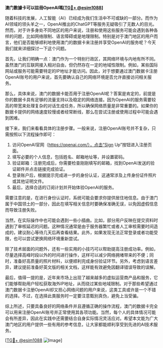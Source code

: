 **澳门數據卡可以註冊OpenAI嗎[[TG💪+ @esim1088](https://t.me/s/esim1088)]**

随着科技的发展，人工智能（AI）已经成为我们生活中不可或缺的一部分。而作为AI领域的领头羊之一，OpenAI推出的ChatGPT等服务无疑吸引了无数人的目光。然而，对于许多身处不同地区的用户来说，注册和使用这些服务可能会遇到各种各样的问题，比如网络限制、语言障碍或是地理限制。特别是对于澳门地区的用户而言，他们是否能够顺利地使用澳门的数据卡来注册并享受OpenAI的服务呢？今天我们就来详细探讨一下这个问题。

首先，让我们明确一点：澳门作为一个特别行政区，其网络环境与内地有所不同。虽然澳门的互联网接入相对自由，但仍然存在一定的地域性限制。例如，某些国际网站或服务可能需要特定的IP地址才能访问。因此，对于想要通过澳门数据卡注册OpenAI账号的用户来说，首先要确认自己的网络环境是否允许直接访问相关服务。

那么，具体来说，澳门的数据卡能否用于注册OpenAI呢？答案是肯定的，前提是你的数据卡具有足够的流量支持以及稳定的网络连接。因为OpenAI的服务需要较高的带宽来处理复杂的对话生成任务，所以确保网络质量是非常重要的。如果你的数据卡提供的网络速度较慢或者经常断线，那么在尝试注册或使用过程中可能会遇到困难。

接下来，我们来看看具体的注册步骤。一般来说，注册OpenAI账号并不复杂，只需按照以下流程操作即可：

1. 访问OpenAI官网（https://openai.com/），点击“Sign Up”按钮进入注册页面。
2. 填写必要的个人信息，包括姓名、邮箱地址等，并设置密码。
3. 验证邮箱：注册完成后，你需要检查刚刚填写的邮箱，找到OpenAI发送的验证邮件并点击链接完成验证。
4. 登录账户后，根据提示完成进一步的身份认证，这通常涉及上传身份证件照片或其他证明文件。
5. 最后，选择合适的订阅计划并开始体验OpenAI的服务。

需要注意的是，在进行身份认证时，系统可能会要求你提供居住地信息。由于澳门属于中国领土的一部分，因此在填写相关信息时要确保准确无误，以免因虚假信息而导致注册失败。

当然，在实际操作中也可能会遇到一些小插曲。比如，部分用户反映在提交资料时遇到了审核延迟的问题。这种情况通常是由于服务器繁忙或者人工审核需要时间造成的，建议耐心等待几天后再查看结果。此外，如果发现无法正常登录或者功能受限，也可以尝试更换网络环境重新尝试。

除了技术层面的问题外，还有一些实用的小技巧可以帮助提高注册成功率。例如，尽量选择高峰时段以外的时间进行操作，这样可以减少网络拥堵带来的不便；同时，准备好高质量的照片材料，以便顺利完成身份验证环节。另外，考虑到语言差异，建议提前准备好英文版的相关文档，这样能有效避免因翻译错误导致的误解。

最后，值得一提的是，近年来市场上出现了越来越多的虚拟运营商产品和服务，它们能够帮助用户轻松获取海外IP地址，从而绕过某些地域限制。对于那些希望通过澳门数据卡注册OpenAI却又担心网络问题的用户来说，这类工具或许是一个不错的选择。不过，在选择此类服务时一定要注意甄别真伪，避免上当受骗。

综上所述，只要具备良好的网络条件并且遵循正确的操作流程，澳门的数据卡完全可以用来注册OpenAI账号并正常使用其各项功能。当然，每个人的具体情况可能会有所差异，因此在实践中还需要结合自身实际情况灵活应对。希望本文能为广大澳门地区的用户提供一些有用的参考信息，让大家都能顺利享受到先进的AI技术服务。

[[TG💪+ @esim1088](https://t.me/s/esim1088) ![Image](https://i.postimg.cc/4NQfJmqS/Snipaste-2025-05-13-00-14-12.png)]